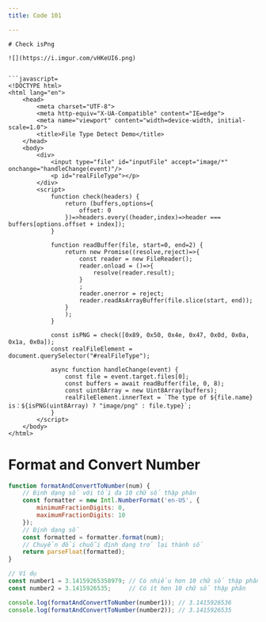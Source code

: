 ```yaml
---
title: Code 101

---
```


```
# Check isPng

![](https://i.imgur.com/vHKeUI6.png)


```javascript=
<!DOCTYPE html>
<html lang="en">
    <head>
        <meta charset="UTF-8">
        <meta http-equiv="X-UA-Compatible" content="IE=edge">
        <meta name="viewport" content="width=device-width, initial-scale=1.0">
        <title>File Type Detect Demo</title>
    </head>
    <body>
        <div>
            <input type="file" id="inputFile" accept="image/*" onchange="handleChange(event)"/>
            <p id="realFileType"></p>
        </div>
        <script>
            function check(headers) {
                return (buffers,options={
                    offset: 0
                })=>headers.every((header,index)=>header === buffers[options.offset + index]);
            }

            function readBuffer(file, start=0, end=2) {
                return new Promise((resolve,reject)=>{
                    const reader = new FileReader();
                    reader.onload = ()=>{
                        resolve(reader.result);
                    }
                    ;
                    reader.onerror = reject;
                    reader.readAsArrayBuffer(file.slice(start, end));
                }
                );
            }

            const isPNG = check([0x89, 0x50, 0x4e, 0x47, 0x0d, 0x0a, 0x1a, 0x0a]);
            const realFileElement = document.querySelector("#realFileType");

            async function handleChange(event) {
                const file = event.target.files[0];
                const buffers = await readBuffer(file, 0, 8);
                const uint8Array = new Uint8Array(buffers);
                realFileElement.innerText = `The type of ${file.name} is：${isPNG(uint8Array) ? "image/png" : file.type}`;
            }
        </script>
    </body>
</html>
```

# Format and Convert Number
```javascript
function formatAndConvertToNumber(num) {
    // Định dạng số với tối đa 10 chữ số thập phân
    const formatter = new Intl.NumberFormat('en-US', {
        minimumFractionDigits: 0,
        maximumFractionDigits: 10
    });
    // Định dạng số
    const formatted = formatter.format(num);
    // Chuyển đổi chuỗi định dạng trở lại thành số
    return parseFloat(formatted);
}

// Ví dụ
const number1 = 3.14159265358979; // Có nhiều hơn 10 chữ số thập phân
const number2 = 3.1415926535;     // Có ít hơn 10 chữ số thập phân

console.log(formatAndConvertToNumber(number1)); // 3.1415926536
console.log(formatAndConvertToNumber(number2)); // 3.1415926535

```